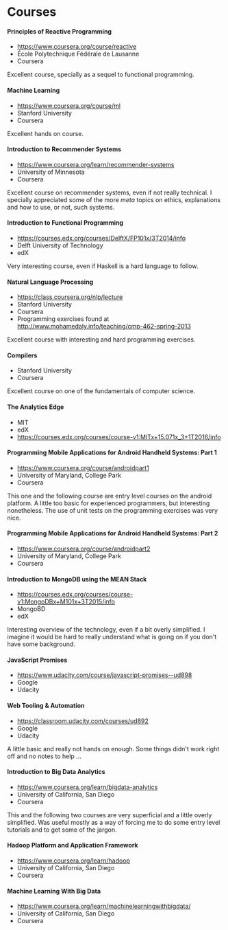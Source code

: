 # Courses

#### Principles of Reactive Programming

- https://www.coursera.org/course/reactive
- École Polytechnique Fédérale de Lausanne
- Coursera

Excellent course, specially as a sequel to functional programming.

#### Machine Learning

- https://www.coursera.org/course/ml
- Stanford University
- Coursera

Excellent hands on course.

#### Introduction to Recommender Systems

- https://www.coursera.org/learn/recommender-systems
- University of Minnesota
- Coursera

Excellent course on recommender systems, even if not really technical. I specially appreciated some of the more *meta* topics on ethics, explanations and how to use, or not, such systems.

#### Introduction to Functional Programming

- https://courses.edx.org/courses/DelftX/FP101x/3T2014/info
- Delft University of Technology
- edX

Very interesting course, even if Haskell is a hard language to follow.

####  Natural Language Processing

- https://class.coursera.org/nlp/lecture
- Stanford University
- Coursera
- Programming exercises found at http://www.mohamedaly.info/teaching/cmp-462-spring-2013

Excellent course with interesting and hard programming exercises.

#### Compilers

- Stanford University
- Coursera

Excellent course on one of the fundamentals of computer science.

#### The Analytics Edge

- MIT
- edX
- https://courses.edx.org/courses/course-v1:MITx+15.071x_3+1T2016/info

#### Programming Mobile Applications for Android Handheld Systems: Part 1

- https://www.coursera.org/course/androidpart1
- University of Maryland, College Park
- Coursera

This one and the following course are entry level courses on the android platform. A little too basic for experienced programmers, but interesting nonetheless. The use of unit tests on the programming exercises was very nice.

#### Programming Mobile Applications for Android Handheld Systems: Part 2

- https://www.coursera.org/course/androidpart2
- University of Maryland, College Park
- Coursera

#### Introduction to MongoDB using the MEAN Stack

- https://courses.edx.org/courses/course-v1:MongoDBx+M101x+3T2015/info
- MongoBD
- edX

Interesting overview of the technology, even if a bit overly simplified. I imagine it would be hard to really understand what is going on if you don't have some background.

#### JavaScript Promises

- https://www.udacity.com/course/javascript-promises--ud898
- Google
- Udacity

#### Web Tooling & Automation

- https://classroom.udacity.com/courses/ud892
- Google
- Udacity

A little basic and really not hands on enough. Some things didn't work right off and no notes to help ...

#### Introduction to Big Data Analytics

- https://www.coursera.org/learn/bigdata-analytics
- University of California, San Diego
- Coursera

This and the following two courses are very superficial and a little overly simplified. Was useful mostly as a way of forcing me to do some entry level tutorials and to get some of the jargon.

#### Hadoop Platform and Application Framework

- https://www.coursera.org/learn/hadoop
- University of California, San Diego
- Coursera

#### Machine Learning With Big Data

- https://www.coursera.org/learn/machinelearningwithbigdata/
- University of California, San Diego
- Coursera

